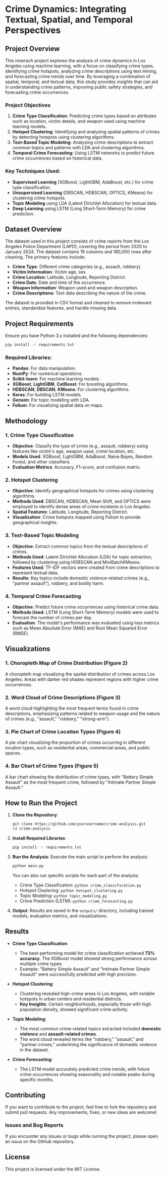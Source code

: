 # Crime Dynamics: Integrating Textual, Spatial, and Temporal Perspectives

## Project Overview

This reserach project explores the analysis of crime dynamics in Los Angeles using machine learning, with a focus on classifying crime types, identifying crime hotspots, analyzing crime descriptions using text mining, and forecasting crime trends over time. By leveraging a combination of spatial, temporal, and textual data, this study provides insights that can aid in understanding crime patterns, improving public safety strategies, and forecasting crime occurrences.

### Project Objectives
1. **Crime Type Classification**: Predicting crime types based on attributes such as location, victim details, and weapon used using machine learning models.
2. **Hotspot Clustering**: Identifying and analyzing spatial patterns of crimes by detecting hotspots using clustering algorithms.
3. **Text-Based Topic Modeling**: Analyzing crime descriptions to extract common topics and patterns with LDA and clustering algorithms.
4. **Temporal Crime Forecasting**: Using LSTM networks to predict future crime occurrences based on historical data.

### Key Techniques Used:
- **Supervised Learning** (XGBoost, LightGBM, AdaBoost, etc.) for crime type classification.
- **Unsupervised Learning** (DBSCAN, HDBSCAN, OPTICS, KMeans) for clustering crime hotspots.
- **Topic Modeling** using LDA (Latent Dirichlet Allocation) for textual data.
- **Deep Learning** using LSTM (Long Short-Term Memory) for crime prediction.

## Dataset Overview

The dataset used in this project consists of crime reports from the Los Angeles Police Department (LAPD), covering the period from 2020 to January 2024. The dataset contains 19 columns and 180,000 rows after cleaning. The primary features include:

- **Crime Type**: Different crime categories (e.g., assault, robbery).
- **Victim Information**: Victim age, sex.
- **Crime Location**: Latitude, Longitude, Reporting District.
- **Crime Date**: Date and time of the occurrence.
- **Weapon Information**: Weapon used and weapon description.
- **Crime Descriptions**: Text data describing the nature of the crime.

The dataset is provided in CSV format and cleaned to remove irrelevant entries, standardize features, and handle missing data.

## Project Requirements

Ensure you have Python 3.x installed and the following dependencies:

```bash
pip install -r requirements.txt
```

### Required Libraries:
- **Pandas**: For data manipulation.
- **NumPy**: For numerical operations.
- **Scikit-learn**: For machine learning models.
- **XGBoost**, **LightGBM**, **CatBoost**: For boosting algorithms.
- **HDBSCAN**, **DBSCAN**, **KMeans**: For clustering algorithms.
- **Keras**: For building LSTM models.
- **Gensim**: For topic modeling with LDA.
- **Folium**: For visualizing spatial data on maps.

## Methodology

### 1. **Crime Type Classification**
- **Objective**: Classify the type of crime (e.g., assault, robbery) using features like victim's age, weapon used, crime location, etc.
- **Models Used**: XGBoost, LightGBM, AdaBoost, Naive Bayes, Random Forest, and other classifiers.
- **Evaluation Metrics**: Accuracy, F1-score, and confusion matrix.

### 2. **Hotspot Clustering**
- **Objective**: Identify geographical hotspots for crimes using clustering algorithms.
- **Methods Used**: DBSCAN, HDBSCAN, Mean Shift, and OPTICS were employed to identify dense areas of crime incidents in Los Angeles.
- **Spatial Features**: Latitude, Longitude, Reporting District.
- **Visualization**: Crime hotspots mapped using Folium to provide geographical insights.

### 3. **Text-Based Topic Modeling**
- **Objective**: Extract common topics from the textual descriptions of crimes.
- **Methods Used**: Latent Dirichlet Allocation (LDA) for topic extraction, followed by clustering using HDBSCAN and MiniBatchKMeans.
- **Features Used**: TF-IDF vectors were created from crime descriptions to represent textual data.
- **Results**: Key topics include domestic violence-related crimes (e.g., "partner assault"), robbery, and bodily harm.

### 4. **Temporal Crime Forecasting**
- **Objective**: Predict future crime occurrences using historical crime data.
- **Methods Used**: LSTM (Long Short-Term Memory) models were used to forecast the number of crimes per day.
- **Evaluation**: The model's performance was evaluated using loss metrics such as Mean Absolute Error (MAE) and Root Mean Squared Error (RMSE).

## Visualizations

### 1. **Choropleth Map of Crime Distribution** (Figure 2)
A choropleth map visualizing the spatial distribution of crimes across Los Angeles. Areas with darker red shades represent regions with higher crime occurrences.


### 2. **Word Cloud of Crime Descriptions** (Figure 3)
A word cloud highlighting the most frequent terms found in crime descriptions, emphasizing patterns related to weapon usage and the nature of crimes (e.g., "assault," "robbery," "strong-arm").



### 3. **Pie Chart of Crime Location Types** (Figure 4)
A pie chart visualizing the proportion of crimes occurring in different location types, such as residential areas, commercial areas, and public spaces.


### 4. **Bar Chart of Crime Types** (Figure 5)
A bar chart showing the distribution of crime types, with "Battery Simple Assault" as the most frequent crime, followed by "Intimate Partner Simple Assault."


## How to Run the Project

1. **Clone the Repository**:
   ```bash
   git clone https://github.com/yourusername/crime-analysis.git
   cd crime-analysis
   ```

2. **Install Required Libraries**:
   ```bash
   pip install -r requirements.txt
   ```

3. **Run the Analysis**:
   Execute the main script to perform the analysis:
   ```bash
   python main.py
   ```

   You can also run specific scripts for each part of the analysis:
   - Crime Type Classification: `python crime_classification.py`
   - Hotspot Clustering: `python hotspot_clustering.py`
   - Topic Modeling: `python topic_modeling.py`
   - Crime Prediction (LSTM): `python crime_forecasting.py`

4. **Output**:
   Results are saved in the `outputs/` directory, including trained models, evaluation metrics, and visualizations.

## Results

- **Crime Type Classification**:
  - The best-performing model for crime classification achieved **73% accuracy**. The XGBoost model showed strong performance across multiple crime types.
  - Example: "Battery Simple Assault" and "Intimate Partner Simple Assault" were successfully predicted with high precision.

- **Hotspot Clustering**:
  - Clustering revealed high-crime areas in Los Angeles, with notable hotspots in urban centers and residential districts.
  - **Key Insights**: Certain neighborhoods, especially those with high population density, showed significant crime activity.

- **Topic Modeling**:
  - The most common crime-related topics extracted included **domestic violence** and **assault-related crimes**.
  - The word cloud revealed terms like "robbery," "assault," and "partner crimes," underlining the significance of domestic violence in the dataset.

- **Crime Forecasting**:
  - The LSTM model accurately predicted crime trends, with future crime occurrences showing seasonality and notable peaks during specific months.

## Contributing

If you want to contribute to the project, feel free to fork the repository and submit pull requests. Any improvements, fixes, or new ideas are welcome!

### Issues and Bug Reports
If you encounter any issues or bugs while running the project, please open an issue on the GitHub repository.

## License

This project is licensed under the MIT License.
